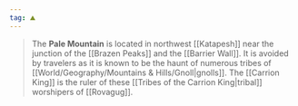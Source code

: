 ```yaml
---
tag: ⛰️️
---
```

> The **Pale Mountain** is located in northwest [[Katapesh]] near the junction of the [[Brazen Peaks]] and the [[Barrier Wall]]. It is avoided by travelers as it is known to be the haunt of numerous tribes of [[World/Geography/Mountains & Hills/Gnoll|gnolls]]. The [[Carrion King]] is the ruler of these [[Tribes of the Carrion King|tribal]] worshipers of [[Rovagug]].








